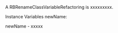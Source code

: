 A RBRenameClassVariableRefactoring is xxxxxxxxx.Instance Variables	newName:		<Object>newName	- xxxxx
